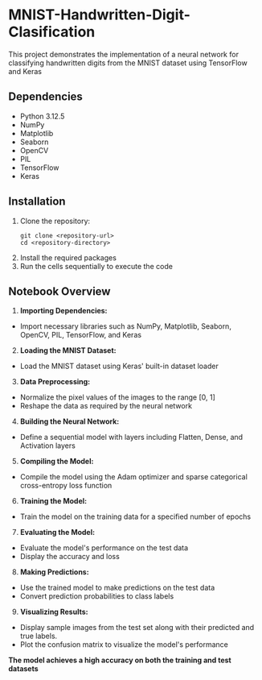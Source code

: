 # MNIST-Handwritten-Digit-Clasification
This project demonstrates the implementation of a neural network for classifying handwritten digits from the MNIST dataset using TensorFlow and Keras

## Dependencies
* Python 3.12.5
* NumPy
* Matplotlib
* Seaborn
* OpenCV
* PIL
* TensorFlow
* Keras

## Installation
1. Clone the repository:
   ```
   git clone <repository-url>
   cd <repository-directory>
   ```
2. Install the required packages
3. Run the cells sequentially to execute the code

## Notebook Overview
1. **Importing Dependencies:**
* Import necessary libraries such as NumPy, Matplotlib, Seaborn, OpenCV, PIL, TensorFlow, and Keras
2. **Loading the MNIST Dataset:**
* Load the MNIST dataset using Keras' built-in dataset loader
3. **Data Preprocessing:**
* Normalize the pixel values of the images to the range [0, 1]
* Reshape the data as required by the neural network
4. **Building the Neural Network:**
* Define a sequential model with layers including Flatten, Dense, and Activation layers
5. **Compiling the Model:**
* Compile the model using the Adam optimizer and sparse categorical cross-entropy loss function
6. **Training the Model:**
* Train the model on the training data for a specified number of epochs
7. **Evaluating the Model:**
* Evaluate the model's performance on the test data
* Display the accuracy and loss
8. **Making Predictions:**
* Use the trained model to make predictions on the test data
* Convert prediction probabilities to class labels
9. **Visualizing Results:**
* Display sample images from the test set along with their predicted and true labels.
* Plot the confusion matrix to visualize the model's performance

**The model achieves a high accuracy on both the training and test datasets**

